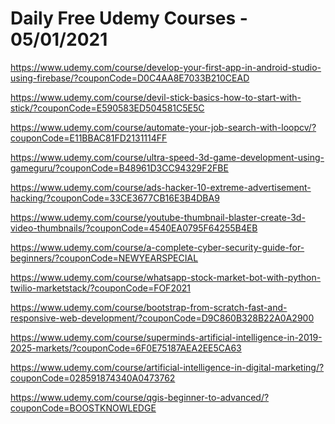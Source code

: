 # Daily Free Udemy Courses - 05/01/2021

https://www.udemy.com/course/develop-your-first-app-in-android-studio-using-firebase/?couponCode=D0C4AA8E7033B210CEAD
https://www.udemy.com/course/devil-stick-basics-how-to-start-with-stick/?couponCode=E590583ED504581C5E5C
https://www.udemy.com/course/automate-your-job-search-with-loopcv/?couponCode=E11BBAC81FD2131114FF
https://www.udemy.com/course/ultra-speed-3d-game-development-using-gameguru/?couponCode=B48961D3CC94329F2FBE
https://www.udemy.com/course/ads-hacker-10-extreme-advertisement-hacking/?couponCode=33CE3677CB16E3B4DBA9
https://www.udemy.com/course/youtube-thumbnail-blaster-create-3d-video-thumbnails/?couponCode=4540EA0795F64255B4EB
https://www.udemy.com/course/a-complete-cyber-security-guide-for-beginners/?couponCode=NEWYEARSPECIAL
https://www.udemy.com/course/whatsapp-stock-market-bot-with-python-twilio-marketstack/?couponCode=FOF2021
https://www.udemy.com/course/bootstrap-from-scratch-fast-and-responsive-web-development/?couponCode=D9C860B328B22A0A2900
https://www.udemy.com/course/superminds-artificial-intelligence-in-2019-2025-markets/?couponCode=6F0E75187AEA2EE5CA63
https://www.udemy.com/course/artificial-intelligence-in-digital-marketing/?couponCode=028591874340A0473762
https://www.udemy.com/course/qgis-beginner-to-advanced/?couponCode=BOOSTKNOWLEDGE
